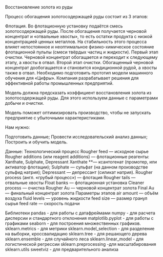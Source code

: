 Восстановление золота из руды

Процесс обогащения золотосодержащей руды состоит из 3 этапов:

Флотация. Во флотационную установку подаётся смесь золотосодержащей руды. После обогащения получается черновой концентрат и «отвальные хвосты», то есть остатки продукта с низкой концентрацией ценных металлов. На стабильность этого процесса влияет непостоянное и неоптимальное физико-химическое состояние флотационной пульпы (смеси твёрдых частиц и жидкости).
Первый этап очистки. Черновой концентрат обогащается и переходит к следующему этапу, а хвосты в отвал.
Второй этап очистки. Обогащенный черновой концентрат дообогащается и становится кондиционной рудой, а хвосты также в отвал.
Необходимо подготовить прототип модели машинного обучения для «Цифры». Компания разрабатывает решения для эффективной работы промышленных предприятий.

Модель должна предсказать коэффициент восстановления золота из золотосодержащей руды. Для этого используем данные с параметрами добычи и очистки.

Модель поможет оптимизировать производство, чтобы не запускать предприятие с убыточными характеристиками.

Нам нужно:

Подготовить данные;
Провести исследовательский анализ данных;
Построить и обучить модель.

Данные:
Технологический процесс
Rougher feed — исходное сырье
Rougher additions (или reagent additions) — флотационные реагенты: Xanthate, Sulphate, Depressant
Xanthate **— ксантогенат (промотер, или активатор флотации);
Sulphate — сульфат (на данном производстве сульфид натрия);
Depressant — депрессант (силикат натрия).
Rougher process (англ. «грубый процесс») — флотация
Rougher tails — отвальные хвосты
Float banks — флотационная установка
Cleaner process — очистка
Rougher Au — черновой концентрат золота
Final Au — финальный концентрат золота
Параметры этапов
air amount — объём воздуха
fluid levels — уровень жидкости
feed size — размер гранул сырья
feed rate — скорость подачи

Библиотеки
pandas - для работы с датафреймами
numpy - для расчета дисперсии и стандартного отклонения
matplotlib.pyplot - для работы с графиками
seaborn - для построения множественных графиков.
sklearn.metrics - для метрики
sklearn.model_selection - для разделение на выборки, кроссвалидацию 
sklearn.tree - для решающего дерева
sklearn.ensemble - для случайного леса
sklearn.linear_model - для логистической регрессии
sklearn.preprocessing -для масштабирования
sklearn.utils
sweetviz - для предварительного анализа